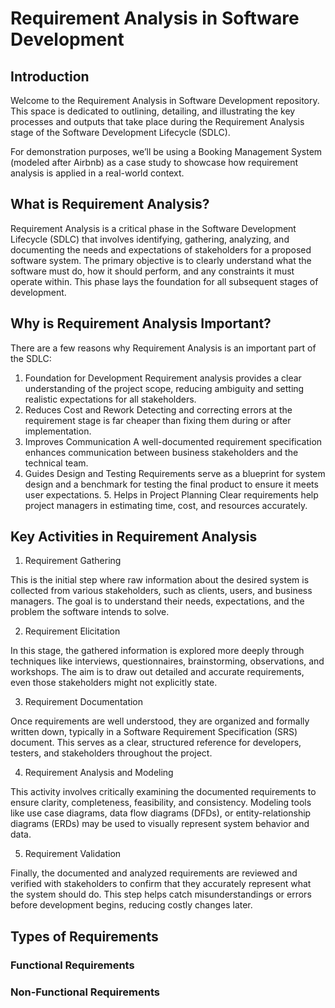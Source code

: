 # Requirement Analysis in Software Development

## Introduction

Welcome to the Requirement Analysis in Software Development repository. This space is dedicated to outlining, detailing, and illustrating the key processes and outputs that take place during the Requirement Analysis stage of the Software Development Lifecycle (SDLC).

For demonstration purposes, we’ll be using a Booking Management System (modeled after Airbnb) as a case study to showcase how requirement analysis is applied in a real-world context.

## What is Requirement Analysis?

Requirement Analysis is a critical phase in the Software Development Lifecycle (SDLC) that involves identifying, gathering, analyzing, and documenting the needs and expectations of stakeholders for a proposed software system. The primary objective is to clearly understand what the software must do, how it should perform, and any constraints it must operate within. This phase lays the foundation for all subsequent stages of development.

## Why is Requirement Analysis Important?

There are a few reasons why Requirement Analysis is an important part of the SDLC:

  1.	Foundation for Development
Requirement analysis provides a clear understanding of the project scope, reducing ambiguity and setting realistic expectations for all stakeholders.
  2.	Reduces Cost and Rework
Detecting and correcting errors at the requirement stage is far cheaper than fixing them during or after implementation.
  3.	Improves Communication
A well-documented requirement specification enhances communication between business stakeholders and the technical team.
  4.	Guides Design and Testing
Requirements serve as a blueprint for system design and a benchmark for testing the final product to ensure it meets user expectations.
	5.	Helps in Project Planning
Clear requirements help project managers in estimating time, cost, and resources accurately.

## Key Activities in Requirement Analysis


1. Requirement Gathering

This is the initial step where raw information about the desired system is collected from various stakeholders, such as clients, users, and business managers. The goal is to understand their needs, expectations, and the problem the software intends to solve.

2. Requirement Elicitation

In this stage, the gathered information is explored more deeply through techniques like interviews, questionnaires, brainstorming, observations, and workshops. The aim is to draw out detailed and accurate requirements, even those stakeholders might not explicitly state.

3. Requirement Documentation

Once requirements are well understood, they are organized and formally written down, typically in a Software Requirement Specification (SRS) document. This serves as a clear, structured reference for developers, testers, and stakeholders throughout the project.

4. Requirement Analysis and Modeling

This activity involves critically examining the documented requirements to ensure clarity, completeness, feasibility, and consistency. Modeling tools like use case diagrams, data flow diagrams (DFDs), or entity-relationship diagrams (ERDs) may be used to visually represent system behavior and data.

5. Requirement Validation

Finally, the documented and analyzed requirements are reviewed and verified with stakeholders to confirm that they accurately represent what the system should do. This step helps catch misunderstandings or errors before development begins, reducing costly changes later.

## Types of Requirements

### Functional Requirements
### Non-Functional Requirements
